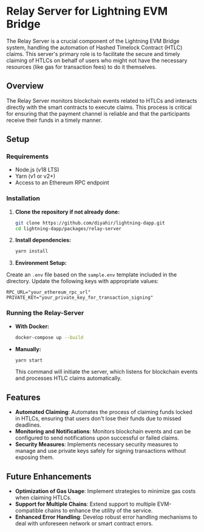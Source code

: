 # Relay Server for Lightning EVM Bridge

The Relay Server is a crucial component of the Lightning EVM Bridge system, handling the automation of Hashed Timelock Contract (HTLC) claims. This server's primary role is to facilitate the secure and timely claiming of HTLCs on behalf of users who might not have the necessary resources (like gas for transaction fees) to do it themselves.

## Overview

The Relay Server monitors blockchain events related to HTLCs and interacts directly with the smart contracts to execute claims. This process is critical for ensuring that the payment channel is reliable and that the participants receive their funds in a timely manner.

## Setup

### Requirements

- Node.js (v18 LTS)
- Yarn (v1 or v2+)
- Access to an Ethereum RPC endpoint

### Installation

1. **Clone the repository if not already done:**

   ```bash
   git clone https://github.com/diyahir/lightning-dapp.git
   cd lightning-dapp/packages/relay-server
   ```

2. **Install dependencies:**

   ```bash
   yarn install
   ```

3. **Environment Setup:**

Create an `.env` file based on the `sample.env` template included in the directory. Update the following keys with appropriate values:

```plaintext
RPC_URL="your_ethereum_rpc_url"
PRIVATE_KEY="your_private_key_for_transaction_signing"
```

### Running the Relay-Server

- **With Docker:**

  ```bash
  docker-compose up --build
  ```

- **Manually:**

  ```bash
  yarn start
  ```

  This command will initiate the server, which listens for blockchain events and processes HTLC claims automatically.

## Features

- **Automated Claiming**: Automates the process of claiming funds locked in HTLCs, ensuring that users don't lose their funds due to missed deadlines.
- **Monitoring and Notifications**: Monitors blockchain events and can be configured to send notifications upon successful or failed claims.
- **Security Measures**: Implements necessary security measures to manage and use private keys safely for signing transactions without exposing them.

## Future Enhancements

- **Optimization of Gas Usage**: Implement strategies to minimize gas costs when claiming HTLCs.
- **Support for Multiple Chains**: Extend support to multiple EVM-compatible chains to enhance the utility of the service.
- **Enhanced Error Handling**: Develop robust error handling mechanisms to deal with unforeseen network or smart contract errors.
